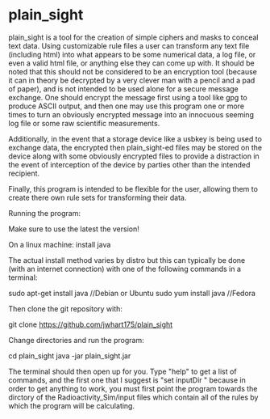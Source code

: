 # plain_sight

plain_sight is a tool for the creation of simple ciphers and masks to conceal text data. Using customizable rule files a user can transform any text file (including html) into what appears to be some numerical data, a log file, or even a valid html file, or anything else they can come up with. It should be noted that this should not be considered to be an encryption tool (because it can in theory be decrypted by a very clever man with a pencil and a pad of paper), and is not intended to be used alone for a secure message exchange.  One should encrypt the message first using a tool like gpg to produce ASCII output, and then one may use this program one or more times to turn an obviously encrypted message into an innocuous seeming log file or some raw scientific measurements.  

Additionally, in the event that a storage device like a usbkey is being used to exchange data, the encrypted then plain_sight-ed files may be stored on the device along with some obviously encrypted files to provide a distraction in the event of interception of the device by parties other than the intended recipient.

Finally, this program is intended to be flexible for the user, allowing them to create there own rule sets for transforming their data.  

Running the program:

Make sure to use the latest the version!

On a linux machine: install java

The actual install method varies by distro but this can typically be done (with an internet connection) with one of the following commands in a terminal:

sudo apt-get install java //Debian or Ubuntu
sudo yum install java //Fedora

Then clone the git repository with:

git clone https://github.com/jwhart175/plain_sight

Change directories and run the program:

cd plain_sight
java -jar plain_sight.jar

The terminal should then open up for you. Type "help" to get a list of commands, and the first one that I suggest is "set inputDir " because in order to get anything to work, you must first point the program towards the dirctory of the Radioactivity_Sim/input files which contain all of the rules by which the program will be calculating.
